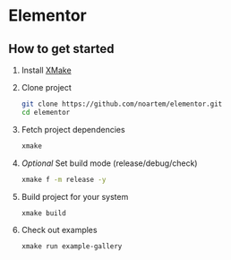 # Elementor

## How to get started

1. Install [XMake](https://xmake.io)

2. Clone project

    ```bash
    git clone https://github.com/noartem/elementor.git
    cd elementor
    ```

3. Fetch project dependencies

    ```bash
    xmake
    ```

4. *Optional* Set build mode (release/debug/check)

    ```bash
    xmake f -m release -y
    ```

5. Build project for your system

    ```bash
    xmake build
    ```

6. Check out examples

    ```bash
    xmake run example-gallery
    ```
